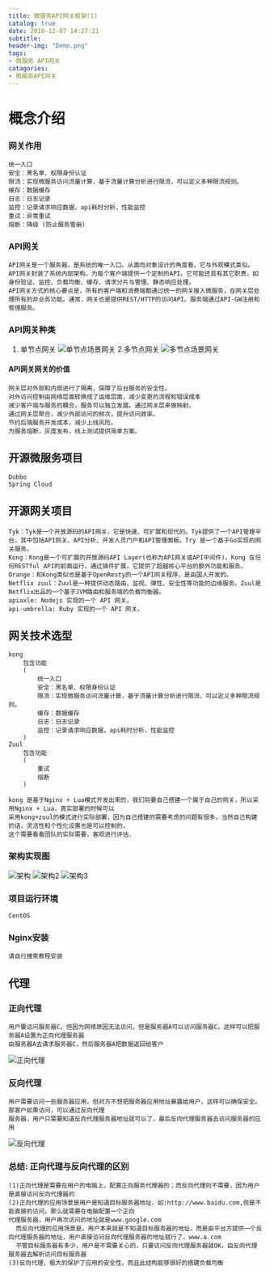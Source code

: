 ```yaml
---
title: 微服务API网关框架(1)
catalog: true
date: 2018-12-07 14:27:21
subtitle:
header-img: "Demo.png"
tags:
- 微服务 API网关
catagories:
- 微服务API网关
---
```


# 概念介绍
    
### 网关作用
    统一入口
    安全：黑名单、权限身份认证
    限流：实现微服务访问流量计算，基于流量计算分析进行限流，可以定义多种限流规则。
    缓存：数据缓存
    日志：日志记录
    监控：记录请求响应数据，api耗时分析，性能监控
    重试：异常重试
    熔断：降级 (防止服务雪崩)
    
### API网关
    API网关是一个服务器，是系统的唯一入口。从面向对象设计的角度看，它与外观模式类似。API网关封装了系统内部架构，为每个客户端提供一个定制的API。它可能还具有其它职责，如身份验证、监控、负载均衡、缓存、请求分片与管理、静态响应处理。
    API网关方式的核心要点是，所有的客户端和消费端都通过统一的网关接入微服务，在网关层处理所有的非业务功能。通常，网关也是提供REST/HTTP的访问API。服务端通过API-GW注册和管理服务。

### API网关种类
1. 单节点网关
![单节点场景网关](单节点场景网关.png)
2.多节点网关
![多节点场景网关](多节点场景网关.png)

#### API网关网关的价值
    网关层对外部和内部进行了隔离，保障了后台服务的安全性。 
    对外访问控制由网络层面转换成了运维层面，减少变更的流程和错误成本 
    减少客户端与服务的耦合，服务可以独立发展。通过网关层来做映射。 
    通过网关层聚合，减少外部访问的频次，提升访问效率。 
    节约后端服务开发成本，减少上线风险。 
    为服务熔断，灰度发布，线上测试提供简单方案。

## 开源微服务项目
    Dubbo
    Spring Cloud
    
## 开源网关项目
    Tyk：Tyk是一个开放源码的API网关，它是快速、可扩展和现代的。Tyk提供了一个API管理平台，其中包括API网关、API分析、开发人员门户和API管理面板。Try 是一个基于Go实现的网关服务。
    Kong：Kong是一个可扩展的开放源码API Layer(也称为API网关或API中间件)。Kong 在任何RESTful API的前面运行，通过插件扩展，它提供了超越核心平台的额外功能和服务。
    Orange：和Kong类似也是基于OpenResty的一个API网关程序，是由国人开发的。
    Netflix zuul：Zuul是一种提供动态路由、监视、弹性、安全性等功能的边缘服务。Zuul是Netflix出品的一个基于JVM路由和服务端的负载均衡器。
    apiaxle: Nodejs 实现的一个 API 网关。
    api-umbrella: Ruby 实现的一个 API 网关。

## 网关技术选型
    kong 
        包含功能
        (
            统一入口
            安全：黑名单、权限身份认证
            限流：实现微服务访问流量计算，基于流量计算分析进行限流，可以定义多种限流规则。
            缓存：数据缓存
            日志：日志记录
            监控：记录请求响应数据，api耗时分析，性能监控
        )
    Zuul
        包含功能
        (
            重试
            熔断
        )
        
    kong 是基于Nginx + Lua模式开发出来的，我们将要自己搭建一个属于自己的网关，所以采用Nginx + Lua，真实部署的时候可以
    采用kong+zuul的模式进行实际部署，因为自己搭建的需要考虑的问题有很多，当然自己构建的话，灵活性和个性化设置也是可以控制的，
    这个需要看看团队的实际需要，客观进行评估.
       
### 架构实现图
![架构](架构.png)
![架构2](架构2.png)
![架构3](架构3.png)

### 项目运行环境
    CentOS

### Nginx安装
    请自行搜索教程安装

## 代理

### 正向代理
    用户要访问服务器C，但因为网络原因无法访问，但是服务器A可以访问服务器C，这样可以把服务器A设置为正向代理服务器
    由服务器A去请求服务器C，然后服务器A把数据返回给客户
![正向代理](正向代理.png)

### 反向代理
    用户需要访问一些服务器应用，但对方不想把服务器应用地址暴露给用户，这样可以确保安全。那客户如果访问，可以通过反向代理
    服务器，用户只需要知道反向代理服务器地址就可以了，最后反向代理服务器去访问服务器的应用
![反向代理](反向代理.png)    

### 总结: 正向代理与反向代理的区别
    (1)正向代理是需要在用户的电脑上，配置正向服务代理器的；而反向代理则不需要，因为用户是直接访问反向代理器的
    (2)正向代理的应用场景是用户是知道目标服务器地址，如:http://www.baidu.com,但是不能直接的访问，那么就需要在电脑配置一个正向
    代理服务器，用户再次访问的地址就是www.google.com
      而反向代理的应用场景是，用户本来就是不知道目标服务器的地址，而是由平台方提供一个反向代理服务器的地址，用户直接访问反向代理服务器的地址就行了，www.a.com
      不管目标服务器有多少，用户是不需要关心的，只要访问反向代理服务器就OK，由反向代理服务器去解析访问目标服务器
    (3)反向代理，极大的保护了应用的安全性，而且此结构能够很好的搭建负载均衡  

